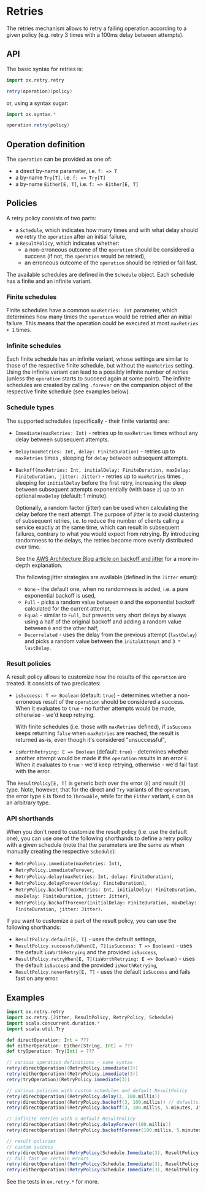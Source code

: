 # Retries

The retries mechanism allows to retry a failing operation according to a given policy (e.g. retry 3 times with a 100ms delay between attempts).

## API
The basic syntax for retries is:

```scala
import ox.retry.retry

retry(operation)(policy)
```

or, using a syntax sugar:

```scala
import ox.syntax.*

operation.retry(policy)
```

## Operation definition
The `operation` can be provided as one of:
- a direct by-name parameter, i.e. `f: => T`
- a by-name `Try[T]`, i.e. `f: => Try[T]`
- a by-name `Either[E, T]`, i.e. `f: => Either[E, T]`

## Policies

A retry policy consists of two parts:
- a `Schedule`, which indicates how many times and with what delay should we retry the `operation` after an initial failure,
- a `ResultPolicy`, which indicates whether:
  - a non-erroneous outcome of the `operation` should be considered a success (if not, the `operation` would be retried),
  - an erroneous outcome of the `operation` should be retried or fail fast.

The available schedules are defined in the `Schedule` object. Each schedule has a finite and an infinite variant.

### Finite schedules

Finite schedules have a common `maxRetries: Int` parameter, which determines how many times the `operation` would be retried after an initial failure. This means that the operation could be executed at most `maxRetries + 1` times. 

### Infinite schedules

Each finite schedule has an infinite variant, whose settings are similar to those of the respective finite schedule, but without the `maxRetries` setting. Using the infinite variant can lead to a possibly infinite number of retries (unless the `operation` starts to succeed again at some point). The infinite schedules are created by calling `.forever` on the companion object of the respective finite schedule (see examples below).

### Schedule types

The supported schedules (specifically - their finite variants) are:
- `Immediate(maxRetries: Int)` - retries up to `maxRetries` times without any delay between subsequent attempts.
- `Delay(maxRetries: Int, delay: FiniteDuration)` - retries up to `maxRetries` times , sleeping for `delay` between subsequent attempts.
- `Backoff(maxRetries: Int, initialDelay: FiniteDuration, maxDelay: FiniteDuration, jitter: Jitter)` - retries up to `maxRetries` times , sleeping for `initialDelay` before the first retry, increasing the sleep between subsequent attempts exponentially (with base `2`) up to an optional `maxDelay` (default: 1 minute). 

  Optionally, a random factor (jitter) can be used when calculating the delay before the next attempt. The purpose of jitter is to avoid clustering of subsequent retries, i.e. to reduce the number of clients calling a service exactly at the same time, which can result in subsequent failures, contrary to what you would expect from retrying. By introducing randomness to the delays, the retries become more evenly distributed over time. 

  See the [AWS Architecture Blog article on backoff and jitter](https://aws.amazon.com/blogs/architecture/exponential-backoff-and-jitter/) for a more in-depth explanation. 

  The following jitter strategies are available (defined in the `Jitter` enum):
  - `None` - the default one, when no randomness is added, i.e. a pure exponential backoff is used,
  - `Full` - picks a random value between `0` and the exponential backoff calculated for the current attempt,
  - `Equal` - similar to `Full`, but prevents very short delays by always using a half of the original backoff and adding a random value between `0` and the other half,
  - `Decorrelated` - uses the delay from the previous attempt (`lastDelay`) and picks a random value between the `initalAttempt` and `3 * lastDelay`.

### Result policies

A result policy allows to customize how the results of the `operation` are treated. It consists of two predicates:
- `isSuccess: T => Boolean` (default: `true`) - determines whether a non-erroneous result of the `operation` should be considered a success. When it evaluates to `true` - no further attempts would be made, otherwise - we'd keep retrying.

  With finite schedules (i.e. those with `maxRetries` defined), if `isSuccess` keeps returning `false` when `maxRetries` are reached, the result is returned as-is, even though it's considered "unsuccessful",
- `isWorthRetrying: E => Boolean` (default: `true`) - determines whether another attempt would be made if the `operation` results in an error `E`. When it evaluates to `true` - we'd keep retrying, otherwise - we'd fail fast with the error.

The `ResultPolicy[E, T]` is generic both over the error (`E`) and result (`T`) type. Note, however, that for the direct and `Try` variants of the `operation`, the error type `E` is fixed to `Throwable`, while for the `Either` variant, `E` can ba an arbitrary type.

### API shorthands

When you don't need to customize the result policy (i.e. use the default one), you can use one of the following shorthands to define a retry policy with a given schedule (note that the parameters are the same as when manually creating the respective `Schedule`):
- `RetryPolicy.immediate(maxRetries: Int)`,
- `RetryPolicy.immediateForever`,
- `RetryPolicy.delay(maxRetries: Int, delay: FiniteDuration)`,
- `RetryPolicy.delayForever(delay: FiniteDuration)`,
- `RetryPolicy.backoff(maxRetries: Int, initialDelay: FiniteDuration, maxDelay: FiniteDuration, jitter: Jitter)`,
- `RetryPolicy.backoffForever(initialDelay: FiniteDuration, maxDelay: FiniteDuration, jitter: Jitter)`.

If you want to customize a part of the result policy, you can use the following shorthands:
- `ResultPolicy.default[E, T]` - uses the default settings,
- `ResultPolicy.successfulWhen[E, T](isSuccess: T => Boolean)` - uses the default `isWorthRetrying` and the provided `isSuccess`,
- `ResultPolicy.retryWhen[E, T](isWorthRetrying: E => Boolean)` - uses the default `isSuccess` and the provided `isWorthRetrying`,
- `ResultPolicy.neverRetry[E, T]` - uses the default `isSuccess` and fails fast on any error.

## Examples

```scala mdoc:compile-only
import ox.retry.retry
import ox.retry.{Jitter, ResultPolicy, RetryPolicy, Schedule}
import scala.concurrent.duration.*
import scala.util.Try

def directOperation: Int = ???
def eitherOperation: Either[String, Int] = ???
def tryOperation: Try[Int] = ???

// various operation definitions - same syntax
retry(directOperation)(RetryPolicy.immediate(3))
retry(eitherOperation)(RetryPolicy.immediate(3))
retry(tryOperation)(RetryPolicy.immediate(3))

// various policies with custom schedules and default ResultPolicy
retry(directOperation)(RetryPolicy.delay(3, 100.millis))
retry(directOperation)(RetryPolicy.backoff(3, 100.millis)) // defaults: maxDelay = 1.minute, jitter = Jitter.None
retry(directOperation)(RetryPolicy.backoff(3, 100.millis, 5.minutes, Jitter.Equal))

// infinite retries with a default ResultPolicy
retry(directOperation)(RetryPolicy.delayForever(100.millis))
retry(directOperation)(RetryPolicy.backoffForever(100.millis, 5.minutes, Jitter.Full))

// result policies
// custom success
retry(directOperation)(RetryPolicy(Schedule.Immediate(3), ResultPolicy.successfulWhen(_ > 0)))
// fail fast on certain errors
retry(directOperation)(RetryPolicy(Schedule.Immediate(3), ResultPolicy.retryWhen(_.getMessage != "fatal error")))
retry(eitherOperation)(RetryPolicy(Schedule.Immediate(3), ResultPolicy.retryWhen(_ != "fatal error")))
```

See the tests in `ox.retry.*` for more.
